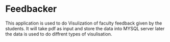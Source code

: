 # Feedbacker
This application is used to do Visulization of faculty feedback given by the students. It will take pdf as input and store the data into MYSQL server later the data is used to do diffrent types of visulisation.
